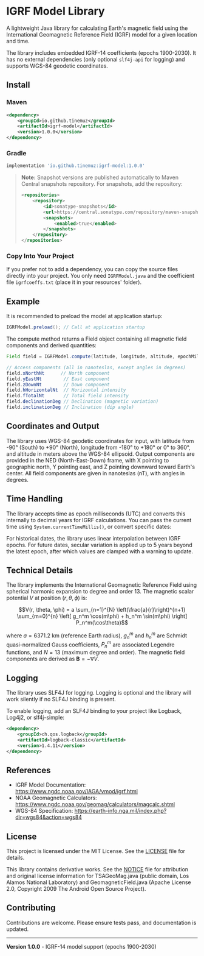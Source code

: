 # IGRF Model Library

A lightweight Java library for calculating Earth's magnetic field using the International Geomagnetic Reference Field (IGRF) model for a given location and time.

The library includes embedded IGRF-14 coefficients (epochs 1900-2030). It has no external dependencies (only optional `slf4j-api` for logging) and supports WGS-84 geodetic coordinates.

## Install

### Maven
```xml
<dependency>
    <groupId>io.github.tinemuz</groupId>
    <artifactId>igrf-model</artifactId>
    <version>1.0.0</version>
</dependency>
```

### Gradle
```gradle
implementation 'io.github.tinemuz:igrf-model:1.0.0'
```

> **Note:** Snapshot versions are published automatically to Maven Central snapshots repository. For snapshots, add the repository:
> ```xml
> <repositories>
>     <repository>
>         <id>sonatype-snapshots</id>
>         <url>https://central.sonatype.com/repository/maven-snapshots/</url>
>         <snapshots>
>             <enabled>true</enabled>
>         </snapshots>
>     </repository>
> </repositories>
> ```

### Copy Into Your Project

If you prefer not to add a dependency, you can copy the source files directly into your project. You only need `IGRFModel.java` and the coefficient file `igrfcoeffs.txt` (place it in your resources' folder).

## Example

It is recommended to preload the model at application startup:

```java
IGRFModel.preload(); // Call at application startup
```

The compute method returns a Field object containing all magnetic field components and derived quantities:

```java
Field field = IGRFModel.compute(latitude, longitude, altitude, epochMillis);

// Access components (all in nanoteslas, except angles in degrees)
field.xNorthNt      // North component
field.yEastNt        // East component  
field.zDownNt        // Down component
field.hHorizontalNt  // Horizontal intensity
field.fTotalNt       // Total field intensity
field.declinationDeg // Declination (magnetic variation)
field.inclinationDeg // Inclination (dip angle)
```

## Coordinates and Output

The library uses WGS-84 geodetic coordinates for input, with latitude from -90° (South) to +90° (North), longitude from -180° to +180° or 0° to 360°, and altitude in meters above the WGS-84 ellipsoid. Output components are provided in the NED (North-East-Down) frame, with X pointing to geographic north, Y pointing east, and Z pointing downward toward Earth's center. All field components are given in nanoteslas (nT), with angles in degrees.

## Time Handling

The library accepts time as epoch milliseconds (UTC) and converts this internally to decimal years for IGRF calculations. You can pass the current time using `System.currentTimeMillis()`, or convert specific dates:

For historical dates, the library uses linear interpolation between IGRF epochs. For future dates, secular variation is applied up to 5 years beyond the latest epoch, after which values are clamped with a warning to update.

## Technical Details

The library implements the International Geomagnetic Reference Field using spherical harmonic expansion to degree and order 13. The magnetic scalar potential $V$ at position $(r, \theta, \phi)$ is:

$$V(r, \theta, \phi) = a \sum_{n=1}^{N} \left(\frac{a}{r}\right)^{n+1} \sum_{m=0}^{n} \left[ g_n^m \cos(m\phi) + h_n^m \sin(m\phi) \right] P_n^m(\cos\theta)$$

where $a = 6371.2$ km (reference Earth radius), $g_n^m$ and $h_n^m$ are Schmidt quasi-normalized Gauss coefficients, $P_n^m$ are associated Legendre functions, and $N = 13$ (maximum degree and order). The magnetic field components are derived as $\mathbf{B} = -\nabla V$.

## Logging

The library uses SLF4J for logging. Logging is optional and the library will work silently if no SLF4J binding is present.

To enable logging, add an SLF4J binding to your project like Logback, Log4j2, or slf4j-simple:

```xml
<dependency>
    <groupId>ch.qos.logback</groupId>
    <artifactId>logback-classic</artifactId>
    <version>1.4.11</version>
</dependency>
```

## References

- IGRF Model Documentation: https://www.ngdc.noaa.gov/IAGA/vmod/igrf.html
- NOAA Geomagnetic Calculators: https://www.ngdc.noaa.gov/geomag/calculators/magcalc.shtml
- WGS-84 Specification: https://earth-info.nga.mil/index.php?dir=wgs84&action=wgs84

## License

This project is licensed under the MIT License. See the [LICENSE](LICENSE) file for details.

This library contains derivative works. See the [NOTICE](NOTICE) file for attribution and original license information for TSAGeoMag.java (public domain, Los Alamos National Laboratory) and GeomagneticField.java (Apache License 2.0, Copyright 2009 The Android Open Source Project).

## Contributing

Contributions are welcome. Please ensure tests pass, and documentation is updated.

---

**Version 1.0.0** - IGRF-14 model support (epochs 1900-2030)
